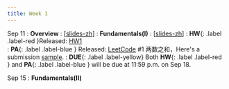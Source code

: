 ```yaml
---
title: Week 1
---
```


Sep 11
: **Overview**
  :  \[[slides-zh](https://basics.sjtu.edu.cn/~yangqizhe/pdf/algo2023w/slides/0-overview-zh.pdf)\]
: **Fundamentals(I)**
  :  \[[slides-zh](https://basics.sjtu.edu.cn/~yangqizhe/pdf/algo2023w/slides/1-introduction-zh.pdf)\]
:  **HW**{: .label .label-red }Released: [HW1](https://basics.sjtu.edu.cn/~yangqizhe/pdf/algo2023w/homework/Algo-hw1.pdf)  
: **PA**{: .label .label-blue } Released: [LeetCode](https://leetcode.cn/problems/two-sum/) #1 两数之和，Here's a submission [sample](https://basics.sjtu.edu.cn/~yangqizhe/pdf/algo2023w/homework/sample.pdf).
: **DUE**{: .label .label-yellow} Both **HW**{: .label .label-red } and  **PA**{: .label .label-blue } will be due at 11:59 p.m. on Sep 18.

Sep 15
: **Fundamentals(II)**


  

